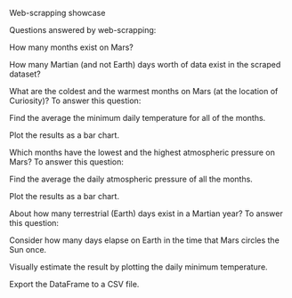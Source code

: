 Web-scrapping showcase

Questions answered by web-scrapping:

How many months exist on Mars?

How many Martian (and not Earth) days worth of data exist in the scraped dataset?

What are the coldest and the warmest months on Mars (at the location of Curiosity)? To answer this question:

Find the average the minimum daily temperature for all of the months.

Plot the results as a bar chart.

Which months have the lowest and the highest atmospheric pressure on Mars? To answer this question:

Find the average the daily atmospheric pressure of all the months.

Plot the results as a bar chart.

About how many terrestrial (Earth) days exist in a Martian year? To answer this question:

Consider how many days elapse on Earth in the time that Mars circles the Sun once.

Visually estimate the result by plotting the daily minimum temperature.

Export the DataFrame to a CSV file.


